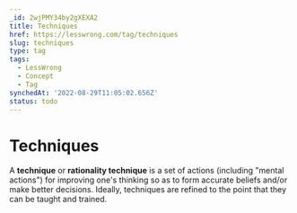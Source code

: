 ```yaml
---
_id: 2wjPMY34by2gXEXA2
title: Techniques
href: https://lesswrong.com/tag/techniques
slug: techniques
type: tag
tags:
  - LessWrong
  - Concept
  - Tag
synchedAt: '2022-08-29T11:05:02.656Z'
status: todo
---
```


# Techniques

A **technique** or **rationality technique** is a set of actions (including "mental actions") for improving one's thinking so as to form accurate beliefs and/or make better decisions. Ideally, techniques are refined to the point that they can be taught and trained.
